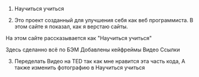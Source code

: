 1. Научиться учиться

2. Это проект созданный для улучшения себя как веб программиста.
В этом сайте я показал, как я верстаю сайты.

На этом сайте рассказывается как "Научиться учиться"

Здесь сделанно всё по БЭМ 
Добавлены кейфреймы
Видео
Ссылки

3. Переделать Видео на TED так как мне нравится эта часть кода,
А также изменить фотографию в Научиться учиться 